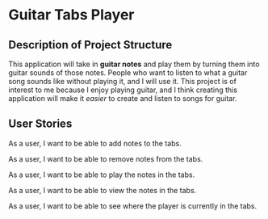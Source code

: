 # Guitar Tabs Player

## Description of Project Structure

This application will take in **guitar notes**
and play them by turning them into guitar sounds of those notes.
People who want to listen to what a guitar song sounds
like without playing it, and I will use it. This project
is of interest to me because I enjoy playing guitar,
and I think creating this application will make it *easier*
to create and listen to songs for guitar.

## User Stories
As a user, I want to be able to add notes to the tabs.

As a user, I want to be able to remove notes from the tabs.

As a user, I want to be able to play the notes in the tabs.

As a user, I want to be able to view the notes in the tabs.

As a user, I want to be able to see where the player is currently in the tabs.